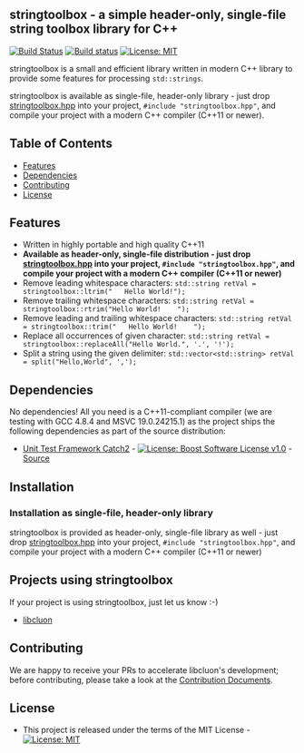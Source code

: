 ## stringtoolbox - a simple header-only, single-file string toolbox library for C++

[![Build Status](https://travis-ci.org/chrberger/stringtoolbox.svg?branch=master)](https://travis-ci.org/chrberger/stringtoolbox) [![Build status](https://ci.appveyor.com/api/projects/status/i3swddat4tlnxmm5?svg=true)](https://ci.appveyor.com/project/chrberger/stringtoolbox) [![License: MIT](https://img.shields.io/badge/License-MIT-blue.svg)](https://opensource.org/licenses/MIT)

stringtoolbox is a small and efficient library written in modern C++ library to provide some features for processing `std::strings`.

stringtoolbox is available as single-file, header-only library - just drop [stringtoolbox.hpp](https://raw.githubusercontent.com/chrberger/stringtoolbox/master/stringtoolbox.hpp) into your project, `#include "stringtoolbox.hpp"`, and compile your project with a modern C++ compiler (C++11 or newer).


## Table of Contents
* [Features](#features)
* [Dependencies](#dependencies)
* [Contributing](#contributing)
* [License](#license)


## Features
* Written in highly portable and high quality C++11
* **Available as header-only, single-file distribution - just drop [stringtoolbox.hpp](https://raw.githubusercontent.com/chrberger/stringtoolbox/master/stringtoolbox.hpp) into your project, `#include "stringtoolbox.hpp"`, and compile your project with a modern C++ compiler (C++11 or newer)**
* Remove leading whitespace characters: `std::string retVal = stringtoolbox::ltrim("   Hello World!");`
* Remove trailing whitespace characters: `std::string retVal = stringtoolbox::rtrim("Hello World!    ");`
* Remove leading and trailing whitespace characters: `std::string retVal = stringtoolbox::trim("   Hello World!    ");`
* Replace all occurrences of given character: `std::string retVal = stringtoolbox::replaceAll("Hello World.", '.', '!');`
* Split a string using the given delimiter: `std::vector<std::string> retVal = split("Hello,World", ',');`


## Dependencies
No dependencies! All you need is a C++11-compliant compiler (we are testing with GCC 4.8.4 and MSVC 19.0.24215.1) as the project ships the following dependencies as part of the source distribution:

* [Unit Test Framework Catch2](https://github.com/catchorg/Catch2/releases/tag/v2.1.1) - [![License: Boost Software License v1.0](https://img.shields.io/badge/License-Boost%20v1-blue.svg)](http://www.boost.org/LICENSE_1_0.txt) - [Source](https://github.com/chrberger/stringtoolbox/blob/master/test/catch.hpp)


## Installation
### Installation as single-file, header-only library
stringtoolbox is provided as header-only, single-file library as well - just drop [stringtoolbox.hpp](https://raw.githubusercontent.com/chrberger/stringtoolbox/master/stringtoolbox.hpp) into your project, `#include "stringtoolbox.hpp"`, and compile your project with a modern C++ compiler (C++11 or newer)


## Projects using stringtoolbox
If your project is using stringtoolbox, just let us know :-)
* [libcluon](https://github.com/chrberger/libcluon)


## Contributing
We are happy to receive your PRs to accelerate libcluon's development; before contributing, please take a look at the [Contribution Documents](CONTRIBUTING.md).


## License
* This project is released under the terms of the MIT License - [![License: MIT](https://img.shields.io/badge/License-MIT-blue.svg)](https://opensource.org/licenses/MIT)

